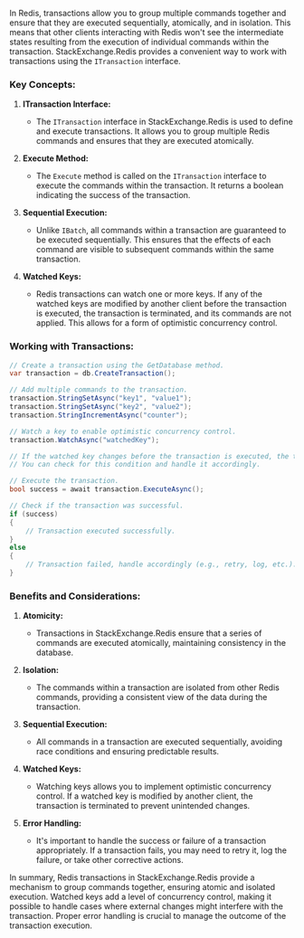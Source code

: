 In Redis, transactions allow you to group multiple commands together and ensure that they are executed sequentially, atomically, and in isolation. This means that other clients interacting with Redis won't see the intermediate states resulting from the execution of individual commands within the transaction. StackExchange.Redis provides a convenient way to work with transactions using the `ITransaction` interface.

### Key Concepts:

1. **ITransaction Interface:**
   - The `ITransaction` interface in StackExchange.Redis is used to define and execute transactions. It allows you to group multiple Redis commands and ensures that they are executed atomically.

2. **Execute Method:**
   - The `Execute` method is called on the `ITransaction` interface to execute the commands within the transaction. It returns a boolean indicating the success of the transaction.

3. **Sequential Execution:**
   - Unlike `IBatch`, all commands within a transaction are guaranteed to be executed sequentially. This ensures that the effects of each command are visible to subsequent commands within the same transaction.

4. **Watched Keys:**
   - Redis transactions can watch one or more keys. If any of the watched keys are modified by another client before the transaction is executed, the transaction is terminated, and its commands are not applied. This allows for a form of optimistic concurrency control.

### Working with Transactions:

```csharp
// Create a transaction using the GetDatabase method.
var transaction = db.CreateTransaction();

// Add multiple commands to the transaction.
transaction.StringSetAsync("key1", "value1");
transaction.StringSetAsync("key2", "value2");
transaction.StringIncrementAsync("counter");

// Watch a key to enable optimistic concurrency control.
transaction.WatchAsync("watchedKey");

// If the watched key changes before the transaction is executed, the transaction will fail.
// You can check for this condition and handle it accordingly.

// Execute the transaction.
bool success = await transaction.ExecuteAsync();

// Check if the transaction was successful.
if (success)
{
    // Transaction executed successfully.
}
else
{
    // Transaction failed, handle accordingly (e.g., retry, log, etc.).
}
```

### Benefits and Considerations:

1. **Atomicity:**
   - Transactions in StackExchange.Redis ensure that a series of commands are executed atomically, maintaining consistency in the database.

2. **Isolation:**
   - The commands within a transaction are isolated from other Redis commands, providing a consistent view of the data during the transaction.

3. **Sequential Execution:**
   - All commands in a transaction are executed sequentially, avoiding race conditions and ensuring predictable results.

4. **Watched Keys:**
   - Watching keys allows you to implement optimistic concurrency control. If a watched key is modified by another client, the transaction is terminated to prevent unintended changes.

5. **Error Handling:**
   - It's important to handle the success or failure of a transaction appropriately. If a transaction fails, you may need to retry it, log the failure, or take other corrective actions.

In summary, Redis transactions in StackExchange.Redis provide a mechanism to group commands together, ensuring atomic and isolated execution. Watched keys add a level of concurrency control, making it possible to handle cases where external changes might interfere with the transaction. Proper error handling is crucial to manage the outcome of the transaction execution.
